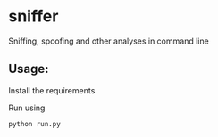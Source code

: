 # sniffer

Sniffing, spoofing and other analyses in command line


## Usage:


Install the requirements

Run using
```
python run.py
```

